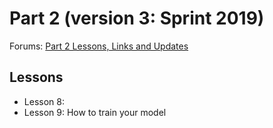 # Part 2 (version 3: Sprint 2019)

Forums:  [Part 2 Lessons, Links and Updates](https://forums.fast.ai/t/2019-part-2-lessons-links-and-updates/41429)

## Lessons
- Lesson 8:
- Lesson 9:  How to train your model
